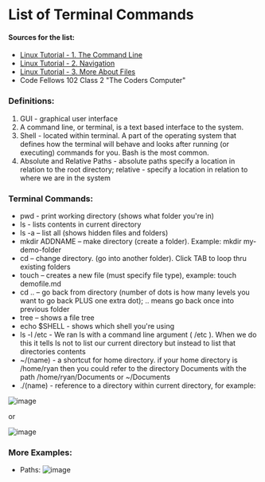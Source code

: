 # List of Terminal Commands

#### Sources for the list: 
* [Linux Tutorial - 1. The Command Line](https://ryanstutorials.net/linuxtutorial/commandline.php)
* [Linux Tutorial - 2. Navigation](https://ryanstutorials.net/linuxtutorial/navigation.php)
* [Linux Tutorial - 3. More About Files](https://ryanstutorials.net/linuxtutorial/aboutfiles.php)
* Code Fellows 102 Class 2 "The Coders Computer"

### Definitions: 

1. GUI - graphical user interface
2. A command line, or terminal, is a text based interface to the system.
3. Shell - located within terminal. A part of the operating system that defines how the terminal will behave and looks after running (or executing) commands for you. Bash is the most common. 
4. Absolute and Relative Paths - absolute paths specify a location in relation to the root directory; relative - specify a location in relation to where we are in the system 

### Terminal Commands:

* pwd - print working directory (shows what folder you're in)
* ls - lists contents in current directory
* ls -a – list all (shows hidden files and folders)
* mkdir ADDNAME – make directory (create a folder). Example: mkdir my-demo-folder
* cd – change directory. (go into another folder). Click TAB to loop thru existing folders
* touch – creates a new file (must specify file type), example: touch demofile.md
* cd .. – go back from directory (number of dots is how many levels you want to go back PLUS one extra dot); .. means go back once into previous folder
* tree – shows a file tree
* echo $SHELL - shows which shell you're using
* ls -l /etc - We ran ls with a command line argument ( /etc ). When we do this it tells ls not to list our current directory but instead to list that directories contents
* ~/(name) - a shortcut for home directory. if your home directory is /home/ryan then you could refer to the directory Documents with the path /home/ryan/Documents or ~/Documents
* ./(name) - reference to a directory within current directory, for example:

![image](https://user-images.githubusercontent.com/48433669/209428350-ee43ac6b-c5da-4493-9b50-6c0e5c92e985.png)

or 

![image](https://user-images.githubusercontent.com/48433669/209428473-a1a6bdcb-97be-4831-a540-a854df9a67e7.png)





### More Examples: 
* Paths: 
![image](https://user-images.githubusercontent.com/48433669/209428160-135eb25e-fdee-4502-965c-2fb08a34d026.png)


